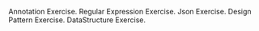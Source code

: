 Annotation Exercise.
Regular Expression Exercise.
Json Exercise.
Design Pattern Exercise.
DataStructure Exercise.
